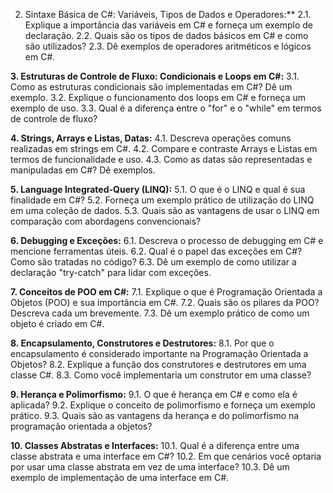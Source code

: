 2. Sintaxe Básica de C#: Variáveis, Tipos de Dados e Operadores:**
2.1. Explique a importância das variáveis em C# e forneça um exemplo de declaração.
2.2. Quais são os tipos de dados básicos em C# e como são utilizados?
2.3. Dê exemplos de operadores aritméticos e lógicos em C#.


**3. Estruturas de Controle de Fluxo: Condicionais e Loops em C#:**
3.1. Como as estruturas condicionais são implementadas em C#? Dê um exemplo.
3.2. Explique o funcionamento dos loops em C# e forneça um exemplo de uso.
3.3. Qual é a diferença entre o "for" e o "while" em termos de controle de fluxo?


**4. Strings, Arrays e Listas, Datas:**
4.1. Descreva operações comuns realizadas em strings em C#.
4.2. Compare e contraste Arrays e Listas em termos de funcionalidade e uso.
4.3. Como as datas são representadas e manipuladas em C#? Dê exemplos.


**5. Language Integrated-Query (LINQ):**
5.1. O que é o LINQ e qual é sua finalidade em C#?
5.2. Forneça um exemplo prático de utilização do LINQ em uma coleção de dados.
5.3. Quais são as vantagens de usar o LINQ em comparação com abordagens convencionais?


**6. Debugging e Exceções:**
6.1. Descreva o processo de debugging em C# e mencione ferramentas úteis.
6.2. Qual é o papel das exceções em C#? Como são tratadas no código?
6.3. Dê um exemplo de como utilizar a declaração "try-catch" para lidar com exceções.


**7. Conceitos de POO em C#:**
7.1. Explique o que é Programação Orientada a Objetos (POO) e sua importância em C#.
7.2. Quais são os pilares da POO? Descreva cada um brevemente.
7.3. Dê um exemplo prático de como um objeto é criado em C#.


**8. Encapsulamento, Construtores e Destrutores:**
8.1. Por que o encapsulamento é considerado importante na Programação Orientada a Objetos?
8.2. Explique a função dos construtores e destrutores em uma classe C#.
8.3. Como você implementaria um construtor em uma classe?


**9. Herança e Polimorfismo:**
9.1. O que é herança em C# e como ela é aplicada?
9.2. Explique o conceito de polimorfismo e forneça um exemplo prático.
9.3. Quais são as vantagens da herança e do polimorfismo na programação orientada a objetos?


**10. Classes Abstratas e Interfaces:**
10.1. Qual é a diferença entre uma classe abstrata e uma interface em C#?
10.2. Em que cenários você optaria por usar uma classe abstrata em vez de uma interface?
10.3. Dê um exemplo de implementação de uma interface em C#.